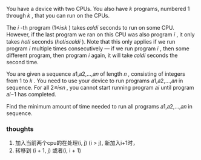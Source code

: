 You have a device with two CPUs. You also have 𝑘
programs, numbered 1
through 𝑘
, that you can run on the CPUs.

The 𝑖
-th program (1≤𝑖≤𝑘
) takes 𝑐𝑜𝑙𝑑𝑖
seconds to run on some CPU. However, if the last program we ran on this CPU was also program 𝑖
, it only takes ℎ𝑜𝑡𝑖
seconds (ℎ𝑜𝑡𝑖≤𝑐𝑜𝑙𝑑𝑖
). Note that this only applies if we run program 𝑖
multiple times consecutively — if we run program 𝑖
, then some different program, then program 𝑖
again, it will take 𝑐𝑜𝑙𝑑𝑖
seconds the second time.

You are given a sequence 𝑎1,𝑎2,…,𝑎𝑛
of length 𝑛
, consisting of integers from 1
to 𝑘
. You need to use your device to run programs 𝑎1,𝑎2,…,𝑎𝑛
in sequence. For all 2≤𝑖≤𝑛
, you cannot start running program 𝑎𝑖
until program 𝑎𝑖−1
has completed.

Find the minimum amount of time needed to run all programs 𝑎1,𝑎2,…,𝑎𝑛
in sequence.

### thoughts

1. 加入当前两个cpu的在处理(i, j) (i > j), 新加入i+1时，
2. 转移到 (i + 1, j) 或者(i, i + 1)